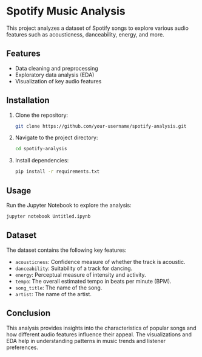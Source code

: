 # Spotify Music Analysis

This project analyzes a dataset of Spotify songs to explore various audio features such as acousticness, danceability, energy, and more.

## Features

- Data cleaning and preprocessing
- Exploratory data analysis (EDA)
- Visualization of key audio features

## Installation

1. Clone the repository:
   ```sh
   git clone https://github.com/your-username/spotify-analysis.git
   ```
2. Navigate to the project directory:
   ```sh
   cd spotify-analysis
   ```
3. Install dependencies:
   ```sh
   pip install -r requirements.txt
   ```

## Usage

Run the Jupyter Notebook to explore the analysis:
```sh
jupyter notebook Untitled.ipynb
```

## Dataset

The dataset contains the following key features:
- `acousticness`: Confidence measure of whether the track is acoustic.
- `danceability`: Suitability of a track for dancing.
- `energy`: Perceptual measure of intensity and activity.
- `tempo`: The overall estimated tempo in beats per minute (BPM).
- `song_title`: The name of the song.
- `artist`: The name of the artist.

## Conclusion

This analysis provides insights into the characteristics of popular songs and how different audio features influence their appeal. The visualizations and EDA help in understanding patterns in music trends and listener preferences.

